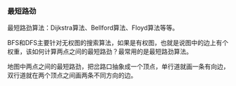 ### 最短路劲

最短路劲算法：Dijkstra算法、Bellford算法、Floyd算法等等。

BFS和DFS主要针对无权图的搜索算法，如果是有权图，也就是说图中的边上有个权重，该如何计算两点之间的最短路劲？最常用的是最短路劲算法。

地图中两点之间的最短路劲，把岔路口抽象成一个顶点，单行道就画一条有向边，双行道就在两个顶点之间画两条不同方向的边。